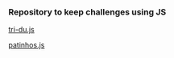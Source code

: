 <h3>Repository to keep challenges using JS</h3>


[tri-du.js](https://github.com/alfeups/challengesjs/blob/main/impulsojs/tri-du.js)

[patinhos.js](https://github.com/alfeups/challengesjs/blob/main/impulsojs/patinhos.js)
